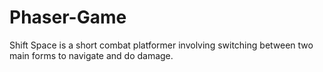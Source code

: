 # Phaser-Game
Shift Space is a short combat platformer involving switching between two main forms to navigate and do damage.
